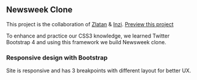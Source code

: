 ## Newsweek Clone

This project is the collaboration of [Zlatan](https://github.com/zlayabekrija) & [Inzi](https://github.com/inhaq). [Preview this project](https://zlayabekrija.github.io/the-newsweek-clone/)

To enhance and practice our CSS3 knowledge, we learned Twitter Bootstrap 4 and using this framework we build Newsweek clone. 

### Responsive design with Bootstrap

Site is responsive and has 3 breakpoints with different layout for better UX.
